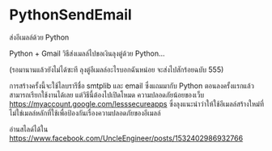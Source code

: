 # PythonSendEmail
ส่งอีเมลล์ด้วย Python

Python + Gmail วิธีส่งเมลล์ไปขอเงินลุงตู่ด้วย Python...

(รอมานานแล้วยังไม่ได้ซะที ลุงตู่อีเมลล์อะไรบอกฉันหน่อย จะส่งไปสักร้อยฉบับ 555)

การสร้างครั้งนี้จะใช้ไลบรารีชื่อ smtplib และ email ซึ่งแถมมากับ Python ตอนลงครั้งแรกแล้ว สามารถเรียกใช้งานได้เลย แต่วิธีนี้ต้องไปเปิดโหมด ความปลอดภัยน้อยของเว็บ https://myaccount.google.com/lesssecureapps ซึ่งลุงแนะนำว่าให้ใช้อีเมลล์สร้างใหม่ที่ไม่ใช่เมลล์หลักที่ใช้เพื่อป้องกันเรื่องความปลอดภัยของอีเมลล์


อ่านสไลด์ได้ใน https://www.facebook.com/UncleEngineer/posts/1532402986932766
